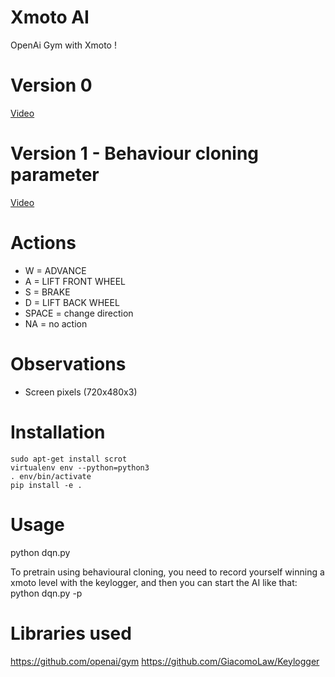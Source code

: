 # Xmoto AI

OpenAi Gym with Xmoto !


# Version 0
[Video](https://www.youtube.com/watch?v=ks1ci2bMIiY&feature=youtu.be)

# Version 1 - Behaviour cloning parameter
[Video](https://www.youtube.com/watch?v=MRZqzt0YG-s&feature=youtu.be)


# Actions
 - W = ADVANCE
 - A = LIFT FRONT WHEEL
 - S = BRAKE
 - D = LIFT BACK WHEEL
 - SPACE = change direction
 - NA = no action

  # Observations
  - Screen pixels (720x480x3)



  # Installation

  ```
  sudo apt-get install scrot
  virtualenv env --python=python3
  . env/bin/activate
  pip install -e .
  ```

  # Usage

  python dqn.py

  To pretrain using behavioural cloning, you need to record yourself winning
  a xmoto level with the keylogger, and then you can start the AI like that:
  python dqn.py -p

  # Libraries used
  
  https://github.com/openai/gym
  https://github.com/GiacomoLaw/Keylogger
